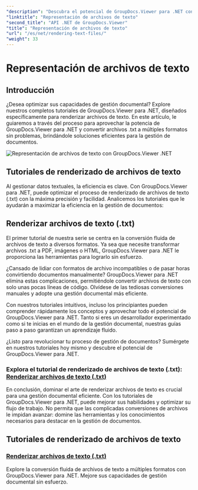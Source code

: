 ```yaml
---
"description": "Descubra el potencial de GroupDocs.Viewer para .NET con tutoriales sobre renderizado de archivos de texto. Convierta archivos .txt a varios formatos para una mejor gestión de documentos."
"linktitle": "Representación de archivos de texto"
"second_title": "API .NET de GroupDocs.Viewer"
"title": "Representación de archivos de texto"
"url": "/es/net/rendering-text-files/"
"weight": 33
---
```


# Representación de archivos de texto

## Introducción

¿Desea optimizar sus capacidades de gestión documental? Explore nuestros completos tutoriales de GroupDocs.Viewer para .NET, diseñados específicamente para renderizar archivos de texto. En este artículo, le guiaremos a través del proceso para aprovechar la potencia de GroupDocs.Viewer para .NET y convertir archivos .txt a múltiples formatos sin problemas, brindándole soluciones eficientes para la gestión de documentos.

![Representación de archivos de texto con GroupDocs.Viewer .NET](/viewer/rendering-text-files/image.png)

## Tutoriales de renderizado de archivos de texto

Al gestionar datos textuales, la eficiencia es clave. Con GroupDocs.Viewer para .NET, puede optimizar el proceso de renderizado de archivos de texto (.txt) con la máxima precisión y facilidad. Analicemos los tutoriales que le ayudarán a maximizar la eficiencia en la gestión de documentos:

## Renderizar archivos de texto (.txt)

El primer tutorial de nuestra serie se centra en la conversión fluida de archivos de texto a diversos formatos. Ya sea que necesite transformar archivos .txt a PDF, imágenes o HTML, GroupDocs.Viewer para .NET le proporciona las herramientas para lograrlo sin esfuerzo. 

¿Cansado de lidiar con formatos de archivo incompatibles o de pasar horas convirtiendo documentos manualmente? GroupDocs.Viewer para .NET elimina estas complicaciones, permitiéndole convertir archivos de texto con solo unas pocas líneas de código. Olvídese de las tediosas conversiones manuales y adopte una gestión documental más eficiente.

Con nuestros tutoriales intuitivos, incluso los principiantes pueden comprender rápidamente los conceptos y aprovechar todo el potencial de GroupDocs.Viewer para .NET. Tanto si eres un desarrollador experimentado como si te inicias en el mundo de la gestión documental, nuestras guías paso a paso garantizan un aprendizaje fluido.

¿Listo para revolucionar tu proceso de gestión de documentos? Sumérgete en nuestros tutoriales hoy mismo y descubre el potencial de GroupDocs.Viewer para .NET.

### Explora el tutorial de renderizado de archivos de texto (.txt): [Renderizar archivos de texto (.txt)](./render-txt/)

En conclusión, dominar el arte de renderizar archivos de texto es crucial para una gestión documental eficiente. Con los tutoriales de GroupDocs.Viewer para .NET, puede mejorar sus habilidades y optimizar su flujo de trabajo. No permita que las complicadas conversiones de archivos le impidan avanzar: domine las herramientas y los conocimientos necesarios para destacar en la gestión de documentos.
## Tutoriales de renderizado de archivos de texto
### [Renderizar archivos de texto (.txt)](./render-txt/)
Explore la conversión fluida de archivos de texto a múltiples formatos con GroupDocs.Viewer para .NET. Mejore sus capacidades de gestión documental sin esfuerzo.